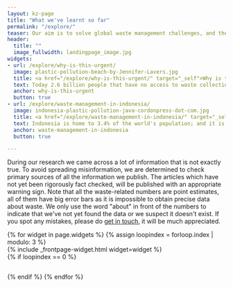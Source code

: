 ```yaml
---
layout: kz-page
title: "What we've learnt so far"
permalink: "/explore/"
teaser: Our aim is to solve global waste management challenges, and the research we do provides us stepping stones along the way. Below we will be sharing what we've learnt on our journey so far. This will include research about the different types of waste, waste management systems in different countries, international waste trade, waste disposal and recycling technologies. Since a growing proportion of waste is plastic, we will cover everything from plastic production to recycling methods and environmental effects of mismanaged plastic waste.
header:
  title: ""
  image_fullwidth: landingpage_image.jpg
widgets:
- url: /explore/why-is-this-urgent/
  image: plastic-pollution-beach-by-Jennifer-Lavers.jpg
  title: <a href="/explore/why-is-this-urgent/" target="_self">Why is this urgent?</a>
  text: Today 2.6 billion people that have no access to waste collection services faced a choice of what to do with their waste. Today 32,877 tonnes of plastic waste ended up in our oceans. By "today" I don't mean nowadays, I mean in the past 24 hours.
  anchor: why-is-this-urgent
  button: true
- url: /explore/waste-management-in-indonesia/
  image: indonesia-plastic-pollution-java-cordonpress-dot-com.jpg
  title: <a href="/explore/waste-management-in-indonesia/" target="_self">Waste management in Indonesia</a>
  text: Indonesia is home to 3.4% of the world's population; and it is estimated that 10% of the global ocean plastic pollution originates there. The Indonesia National Plastic Action Partnership mapped out this challenge.
  anchor: waste-management-in-indonesia
  button: true

---
```


During our research we came across a lot of information that is not exactly true. To avoid spreading misinformation, we are determined to check primary sources of all the information we publish. The articles which have not yet been rigorously fact checked, will be published with an appropriate warning sign. Note that all the waste-related numbers are point estimates, all of them have big error bars as it is impossible to obtain precise data about waste. We only use the word "about" in front of the numbers to indicate that we've not yet found the data or we suspect it doesn't exist. If you spot any mistakes, please do <a href="mailto:hello@samudra.world" target="_blank">get in touch</a>, it will be much appreciated.


<div class="row">
  {% for widget in page.widgets %}
    {% assign loopindex = forloop.index | modulo: 3 %}
    <div id="{{ widget.anchor }}">{% include _frontpage-widget.html widget=widget %}</div>
    {% if loopindex == 0 %}
  <hr style="height:1px; visibility:hidden;" /> <!-- Prevents long first column items from pushing new rows to the right -->
    {% endif %}
  {% endfor %}
</div>






